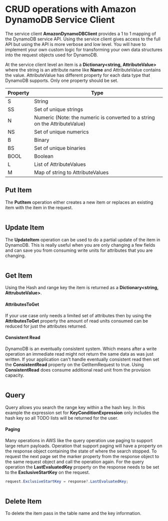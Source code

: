 # CRUD operations with Amazon DynamoDB Service Client

The service client **AmazonDynamoDBClient** provides a 1 to 1 mapping of the DynamoDB service API. Using the service client gives access to the full API but using the API
is more verbose and low level. You will have to implement your own custom logic for
transforming your own data structures into the request objects used for DynamoDB.

At the service client level an item is a **Dictionary<string, AttributeValue>** where the string is an attribute name like **Name** and AttributeValue contains the value. 
AttributeValue has different property for each data type that DynamoDB supports. Only
one property should be set. 

| Property | Type |
|--|--|
| S | String |
| SS | Set of unique strings |
| N | Numeric (Note: the numeric is converted to a string on the AttributeValue)  |
| NS | Set of unique numerics |
| B | Binary |
| BS | Set of unique binaries |
| BOOL | Boolean |
| L | List of AttributeValues|
| M | Map of string to AttributeValues |


## Put Item

The **PutItem** operation either creates a new item or replaces an existing item with the item in the request. 

```cs --source-file ./Snippets/DDBServiceClientAPI.cs --project ./Snippets/Snippets.csproj --region service_client_put
```
## Update Item

The **UpdateItem** operation can be used to do a partial update of the item in DynamoDB. This is really useful when you are only changing a few fields and can save you from consuming write units for attributes that you are changing.

```cs --source-file ./Snippets/DDBServiceClientAPI.cs --project ./Snippets/Snippets.csproj --region service_client_update
```

## Get Item

Using the Hash and range key the item is returned as a **Dictionary<string, AttrubuteValue>**. 

#### AttributesToGet

If your use case only needs a limited set of attributes then by using the **AttributesToGet** property the amount of read units consumed can be reduced for just the attributes returned.

#### Consistent Read

DynamoDB is an eventually consistent system. Which means after a write operation an immediate read might not return the same data as was just written. If your application can't handle eventually consistent read then set the **ConsistentRead** property on the 
GetItemRequest to true. Using **ConsistentRead** does consume additional read unit from
the provision capacity.

```cs --source-file ./Snippets/DDBServiceClientAPI.cs --project ./Snippets/Snippets.csproj --region service_client_get
```

## Query

Query allows you search the range key within a the hash key. In this example the 
expression set for **KeyConditionExpression** only includes the hash key so all 
TODO lists will be returned for the user.

#### Paging

Many operations in AWS like the query operation use paging to support large return 
payloads. Operation that support paging will have a property on the response object containing the state of where the search stopped. To request the next page set the marker 
property from the response object to the same request object and call the operation again. For the query operation the **LastEvaluatedKey** property on the response needs to be set to the **ExclusiveStartKey** on the request.

```csharp
request.ExclusiveStartKey = response?.LastEvaluatedKey;
```

```cs --source-file ./Snippets/DDBServiceClientAPI.cs --project ./Snippets/Snippets.csproj --region service_client_query
```


## Delete Item

To delete the item pass in the table name and the key information.

```cs --source-file ./Snippets/DDBServiceClientAPI.cs --project ./Snippets/Snippets.csproj --region service_client_delete
```